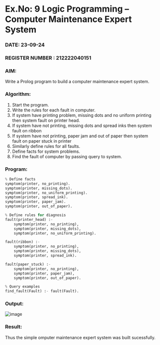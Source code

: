# Ex.No: 9  Logic Programming –  Computer Maintenance Expert System
### DATE:  23-09-24                                                                         
### REGISTER NUMBER : 212222040151
### AIM: 
Write a Prolog program to build a computer maintenance expert system.
###  Algorithm:
1. Start the program.
2. Write the rules for each fault in computer.
3. If system have printing problem, missing dots and no uniform printing then system fault on printer head.
4. If system have not printing, missing dots and spread inks then system fault on ribbon
5. If system have not printing, paper jam and out of paper then system fault on paper stuck in printer
6. Similarly define rules for all faults.
7. Define facts for system problems.
8. Find the fault of computer by passing query to system.
     
### Program:

```py
% Define facts
symptom(printer, no_printing).
symptom(printer, missing_dots).
symptom(printer, no_uniform_printing).
symptom(printer, spread_ink).
symptom(printer, paper_jam).
symptom(printer, out_of_paper).

% Define rules for diagnosis
fault(printer_head) :- 
    symptom(printer, no_printing), 
    symptom(printer, missing_dots), 
    symptom(printer, no_uniform_printing).

fault(ribbon) :- 
    symptom(printer, no_printing), 
    symptom(printer, missing_dots), 
    symptom(printer, spread_ink).

fault(paper_stuck) :- 
    symptom(printer, no_printing), 
    symptom(printer, paper_jam), 
    symptom(printer, out_of_paper).

% Query examples
find_fault(Fault) :- fault(Fault).

```

### Output:
![image](https://github.com/user-attachments/assets/fcb0ff0f-b112-45f8-adf0-3683e77cc644)

### Result:
Thus the simple omputer maintenance expert system was built sucessfully.
